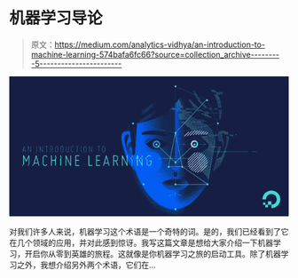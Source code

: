 # 机器学习导论

> 原文：<https://medium.com/analytics-vidhya/an-introduction-to-machine-learning-574bafa6fc66?source=collection_archive---------5----------------------->

![](img/67f8531a7294a4cddc68feae59ab2f2d.png)

对我们许多人来说，机器学习这个术语是一个奇特的词。是的，我们已经看到了它在几个领域的应用，并对此感到惊讶。我写这篇文章是想给大家介绍一下机器学习，开启你从零到英雄的旅程。这就像是你机器学习之旅的启动工具。除了机器学习之外，我想介绍另外两个术语，它们在…